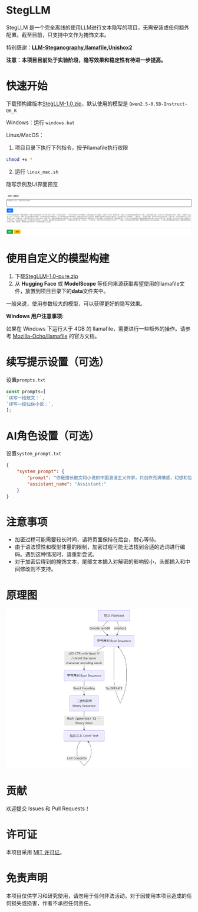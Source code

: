 # StegLLM

StegLLM 是一个完全离线的使用LLM进行文本隐写的项目，无需安装或任何额外配置。截至目前，只支持中文作为掩饰文本。

特别感谢：**[LLM-Steganography](https://github.com/HighDoping/LLM-Steganography/),[llamafile](https://github.com/Mozilla-Ocho/llamafile),[Unishox2](https://github.com/siara-cc/Unishox2)**

**注意：本项目目前处于实验阶段，隐写效果和稳定性有待进一步提高。**

# 快速开始

下载预构建版本[StegLLM-1.0.zip](https://github.com/Rin313/StegLLM/releases/tag/release-1.0)，默认使用的模型是 `Qwen2.5-0.5B-Instruct-Q6_K`

Windows：运行 `windows.bat`

Linux/MacOS：
1. 项目目录下执行下列指令，授予llamafile执行权限
```bash
chmod +x *
```
2. 运行 `linux_mac.sh`

隐写示例及UI界面预览

![StegLLM](img.png "隐写示例及UI界面预览")

# 使用自定义的模型构建

1. 下载[StegLLM-1.0-pure.zip](https://github.com/Rin313/StegLLM/releases/tag/release-1.0)
2. 从 **Hugging Face** 或 **ModelScope** 等任何来源获取希望使用的llamafile文件，放置到项目目录下的**data**文件夹中。

一般来说，使用参数较大的模型，可以获得更好的隐写效果。

**Windows 用户注意事项:**

如果在 Windows 下运行大于 4GB 的 llamafile，需要进行一些额外的操作。请参考 [Mozilla-Ocho/llamafile](https://github.com/Mozilla-Ocho/llamafile) 的官方文档。

# 续写提示设置（可选）

设置`prompts.txt`

```javascript
const prompts=[
`续写一段散文：`,
`续写一段仙侠小说：`,
];
```

# AI角色设置（可选）

设置`system_prompt.txt`

```json
{
    "system_prompt": {
        "prompt": "你是擅长散文和小说的中国浪漫主义作家，只创作充满情感，幻想和哲理的文字。你在续写文章时词汇丰富，经常使用不常规的词语和语法，并且绝对不会添加标题、作者、序号、提示等任何额外的信息或说明。",
        "assistant_name": "Assistant:"
    }
}
```

# 注意事项
*   加密过程可能需要较长时间，请将页面保持在后台，耐心等待。
*   由于语法惯性和模型体量的限制，加密过程可能无法找到合适的选词进行编码。遇到这种情况时，请重新尝试。
*   对于加密后得到的掩饰文本，尾部文本插入对解密的影响较小，头部插入和中间修改则不支持。

# 原理图

![StegLLM](mermaid-diagram-2025-02-12-033146.png "StegLLM 原理图")

# 贡献

欢迎提交 Issues 和 Pull Requests！

# 许可证

本项目采用 [MIT 许可证](LICENSE)。

# 免责声明

本项目仅供学习和研究使用，请勿用于任何非法活动。对于因使用本项目造成的任何损失或损害，作者不承担任何责任。
